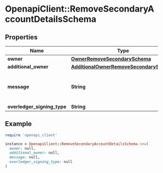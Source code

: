 # OpenapiClient::RemoveSecondaryAccountDetailsSchema

## Properties

| Name | Type | Description | Notes |
| ---- | ---- | ----------- | ----- |
| **owner** | [**OwnerRemoveSecondarySchema**](OwnerRemoveSecondarySchema.md) |  | [optional] |
| **additional_owner** | [**AdditionalOwnerRemoveSecondarySchema**](AdditionalOwnerRemoveSecondarySchema.md) |  | [optional] |
| **message** | **String** | Any text-based element of the data payload | [optional] |
| **overledger_signing_type** | **String** |  | [optional] |

## Example

```ruby
require 'openapi_client'

instance = OpenapiClient::RemoveSecondaryAccountDetailsSchema.new(
  owner: null,
  additional_owner: null,
  message: null,
  overledger_signing_type: null
)
```

